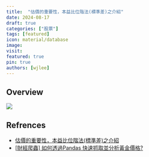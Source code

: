 ```yaml
---
title:  "估價的重要性，本益比位階法(標準差)之介紹"
date: 2024-08-17
draft: true
categories: ["股票"]
tags: [featured]
icon: material/database
image:
visit:
featured: true
pin: true
authors: [wjlee]
---
```


## Overview

[![](https://www.plantuml.com/plantuml/svg/RP0_Ipn1343x-HJvyUkcyh2mlJzo89nmS68Z5d4cp8NTITPCbdM_lIUeB6hxtai2MJT7yygIAmuX91oSLM3FPJI2LGZ__4oLm7KEfuvbGCCAZLv7aaGRCvqUpfmweTRWEhJlv8Zcd7X0yIFcp5BWPg6t-lQ5LrSBZidLJZxt13XHqqeBUQ12ahTgcUplgo-Okc8wIjvfhmPkAEsYI3o4-FH_fhxNgHYHF4ECcxiOGuomqpgCJWQFt5Zb0nrGoeY5u5upzI7-7Bv5HzYhKSBcBELI_Dv_SatTieenh4dovx_V0G00)](https://www.plantuml.com/plantuml/svg/RP0_Ipn1343x-HJvyUkcyh2mlJzo89nmS68Z5d4cp8NTITPCbdM_lIUeB6hxtai2MJT7yygIAmuX91oSLM3FPJI2LGZ__4oLm7KEfuvbGCCAZLv7aaGRCvqUpfmweTRWEhJlv8Zcd7X0yIFcp5BWPg6t-lQ5LrSBZidLJZxt13XHqqeBUQ12ahTgcUplgo-Okc8wIjvfhmPkAEsYI3o4-FH_fhxNgHYHF4ECcxiOGuomqpgCJWQFt5Zb0nrGoeY5u5upzI7-7Bv5HzYhKSBcBELI_Dv_SatTieenh4dovx_V0G00)
## Refrences
* [估價的重要性，本益比位階法(標準差)之介紹](https://vocus.cc/article/65f83abffd89780001af7334)
* [[財經爬蟲] 如何透過Pandas 快速抓取並分析黃金價格?](https://www.largitdata.com/course_list/18)